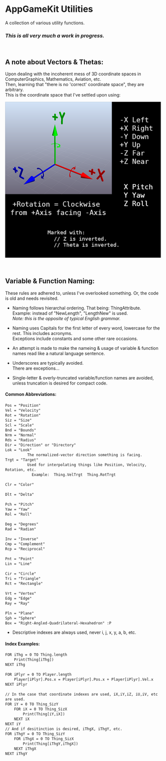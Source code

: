 # AppGameKit Utilities
A collection of various utility functions.

### ***This is all very much a work in progress.***
<br/>

## A note about Vectors & Thetas:
Upon dealing with the incoherent mess of 3D coordinate spaces in ComputerGraphics, Mathematics, Aviation, etc.<br/>
Then, learning that "there is no 'correct' coordinate space", they are arbitrary.<br/>
This is the coordinate space that I've settled upon using:

![Coordinate System](README_Coordinate_System.png)

<br/>

## Variable & Function Naming:
These rules are adhered to, unless I've overlooked something. Or, the code is old and needs revisited.

* Naming follows hierarchal ordering. That being: ThingAttribute.<br/>
  Example: instead of "NewLength", "LengthNew" is used.<br/>
  *Note: this is the opposite of typical English grammar.*

* Naming uses Capitals for the first letter of every word, lowercase for the rest. This includes acronyms.<br/>
  Exceptions include constants and some other rare occasions.

* An attempt is made to make the nameing & usage of variable & function names read like a natural language sentence.

* Underscores are typically avoided.<br/>
  There are exceptions...

* Single-letter & overly-truncated variable/function names are avoided, unless truncation is desired for compact code.<br/>
#### Common Abbreviations:
```
Pos = "Position"
Vel = "Velocity"
Rot = "Rotation"
Siz = "Size"
Scl = "Scale"
Bnd = "Bounds"
Nrm = "Normal"
Rds = "Radius"
Dir = "Direction" or "Directory"
Lok = "Look"
          The normalized-vector direction something is facing.
Trgt = "Target"
          Used for interpolating things like Position, Velocity, Rotation, etc.  
            Example:  Thing.VelTrgt  Thing.RotTrgt

Clr = "Color"

Dlt = "Delta"

Pch = "Pitch"
Yaw = "Yaw"
Rol = "Roll"

Deg = "Degrees"
Rad = "Radian"

Inv = "Inverse"
Cmp = "Complement"
Rcp = "Reciprocal"

Pnt = "Point"
Lin = "Line"

Cir = "Circle"
Tri = "Triangle"
Rct = "Rectangle"

Vrt = "Vertex"
Edg = "Edge"
Ray = "Ray"

Pln = "Plane"
Sph = "Sphere"
Box = "Right-Angled-Quadrilateral-Hexahedron" :P
```

* Descriptive indexes are always used, never i, j, x, y, a, b, etc.<br/>
#### Index Examples:
```
FOR iThg = 0 TO Thing.length
    Print(Thing[iThg])
NEXT iThg

FOR iPlyr = 0 TO Player.length
    Player[iPlyr].Pos.x = Player[iPlyr].Pos.x + Player[iPlyr].Vel.x
NEXT iPlyr

// In the case that coordinate indexes are used, iX,iY,iZ, iU,iV, etc are used.
FOR iY = 0 TO Thing_SizY
    FOR iX = 0 TO Thing_SizX
        Print(Thing[iY,iX])
    NEXT iX
NEXT iY
// And if desitinction is desired, iThgX, iThgY, etc.
FOR iThgY = 0 TO Thing_SizY
    FOR iThgX = 0 TO Thing_SizX
        Print(Thing[iThgY,iThgX])
    NEXT iThgX
NEXT iThgY
```
